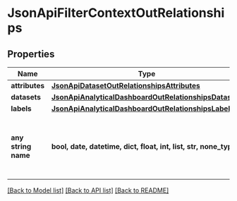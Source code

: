 # JsonApiFilterContextOutRelationships


## Properties
Name | Type | Description | Notes
------------ | ------------- | ------------- | -------------
**attributes** | [**JsonApiDatasetOutRelationshipsAttributes**](JsonApiDatasetOutRelationshipsAttributes.md) |  | [optional] 
**datasets** | [**JsonApiAnalyticalDashboardOutRelationshipsDatasets**](JsonApiAnalyticalDashboardOutRelationshipsDatasets.md) |  | [optional] 
**labels** | [**JsonApiAnalyticalDashboardOutRelationshipsLabels**](JsonApiAnalyticalDashboardOutRelationshipsLabels.md) |  | [optional] 
**any string name** | **bool, date, datetime, dict, float, int, list, str, none_type** | any string name can be used but the value must be the correct type | [optional]

[[Back to Model list]](../README.md#documentation-for-models) [[Back to API list]](../README.md#documentation-for-api-endpoints) [[Back to README]](../README.md)


